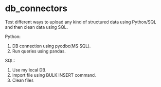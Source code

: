 # db_connectors
Test different ways to upload any kind of structured data using Python/SQL and then clean data using SQL. 

Python:
1. DB connection using pyodbc(MS SQL).
2. Run queries using pandas.

SQL:
1. Use my local DB.
2. Import file using BULK INSERT command.
3. Clean files
